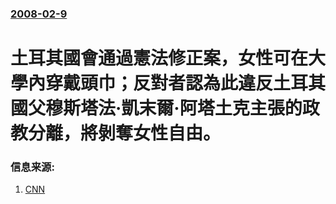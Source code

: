 ### [2008-02-9](/news/2008/02/9/index.md)

##### 
# 土耳其國會通過憲法修正案，女性可在大學內穿戴頭巾；反對者認為此違反土耳其國父穆斯塔法·凱末爾·阿塔土克主張的政教分離，將剝奪女性自由。




### 信息来源:

1. [CNN](http://edition.cnn.com/2008/WORLD/europe/02/09/turkey.headscarf/index.html)
